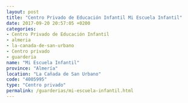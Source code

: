 ```yaml
---
layout: post
title: "Centro Privado de Educación Infantil Mi Escuela Infantil"
date: 2017-09-20 20:57:05 +0200
categories:
- Centro Privado de Educación Infantil
- almeria
- la-canada-de-san-urbano
- Centro privado
- guarderia
name: "Mi Escuela Infantil"
province: "Almería"
location: "La Cañada de San Urbano"
code: "4005995"
type: "Centro privado"
permalink: /guarderias/mi-escuela-infantil.html
---
```

